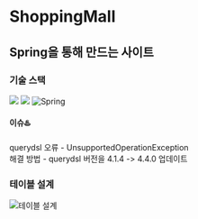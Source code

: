 # ShoppingMall
  ## Spring을 통해 만드는 사이트

### 기술 스택 
 <img src="https://img.shields.io/badge/Java-007396?style=flat-square&logo=Java&logoColor=white"/></a>
<img src="https://img.shields.io/badge/Mysql-E6B91E?style=flat-square&logo=MySql&logoColor=white"/></a>
 <img alt="Spring" src ="https://img.shields.io/badge/Spring-6DB33F.svg?&style=flat-square&logo=Spring&logoColor=white"/></a>

#### 이슈:hotsprings:

querydsl 오류 - UnsupportedOperationException       
해결 방법 - querydsl 버전을 4.1.4 -> 4.4.0 업데이트 
       

### 테이블 설계
![테이블 설계](https://user-images.githubusercontent.com/46198324/143430003-21fbac38-d186-4262-9543-a1a991d2a23f.jpg)
